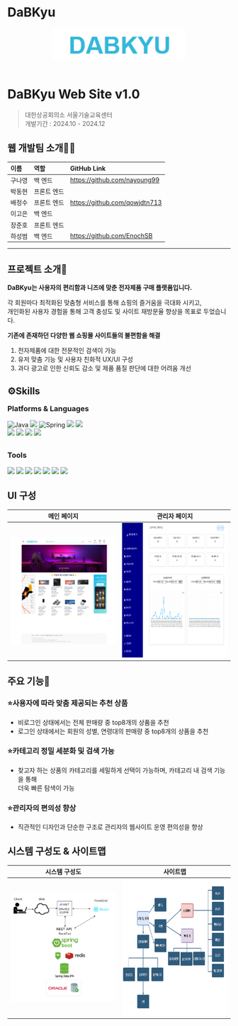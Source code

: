 # DaBKyu

<div align="center">
  <img src="README_img/Logo.png" alt="예제 이미지" width="300px">
</div>
<br>


# DaBKyu Web Site v1.0
> 대한상공회의소 서울기술교육센터  
> 개발기간 : 2024.10 - 2024.12
## 웹 개발팀 소개🙌🏻

|   이름  | 역할 | GitHub Link |
|:--------|:------------|:-----|
|  구나영  | 백 엔드     |https://github.com/nayoung99|
|  박동현  | 프론트 엔드 ||
|  배정수  | 프론트 엔드 |https://github.com/qowjdtn713|
|  이고은  | 백 엔드     ||
|  장준호  | 프론트 엔드 ||
|  하성범  | 백 엔드     |https://github.com/EnochSB|
---
## 프로젝트 소개📖
**DaBKyu는 사용자의 편리함과 니즈에 맞춘 전자제품 구매 플랫폼입니다.**

각 회원마다 최적화된 맞춤형 서비스를 통해 쇼핑의 즐거움을 극대화 시키고,
<br>
개인화된 사용자 경험을 통해 고객 충성도 및 사이트 재방문율 향상을 목표로 두었습니다.

**기존에 존재하던 다양한 웹 쇼핑몰 사이트들의 불편함을 해결**
1. 전자제품에 대한 전문적인 검색이 가능
2. 유저 맞춤 기능 및 사용자 친화적 UX/UI 구성
3. 과다 광고로 인한 신뢰도 감소 및 제품 품질 판단에 대한 어려움 개선

## ⚙️Skills
<h3 style="margin-top:0px">Platforms & Languages</h3>
<p align="left">
<img src="https://img.shields.io/badge/Java-007396?style=flat-square&logo=Java&logoColor=white" alt="Java" />
<img src="https://img.shields.io/badge/javascript-F7DF1E?style=flat-square&logo=javascript&logoColor=black">
<img src="https://img.shields.io/badge/Spring-6DB33F?style=flat-square&logo=spring&logoColor=white" alt="Spring" />
<img src="https://img.shields.io/badge/ORACLE-F80000?style=flat-square&logo=oracle&logoColor=white">
<!-- <img src="https://img.shields.io/badge/react-61DAFB?style=flat-square&logo=react&logoColor=black"> -->
<img src="https://img.shields.io/badge/apache tomcat-F8DC75?style=flat-square&logo=apachetomcat&logoColor=white">
<br>
<img src="https://img.shields.io/badge/Thymeleaf-005F0F?style=flat-square&logo=Thymeleaf&logoColor=white">
<img src="https://img.shields.io/badge/Hibernate-59666C?style=flat-square&logo=hibernate&logoColor=white">
<img src="https://img.shields.io/badge/SpringBoot-6DB33F?style=flat-square&logo=springBoot&logoColor=white">
<img src="https://img.shields.io/badge/springsecurity-6DB33F?style=flat-square&logo=springsecurity&logoColor=white"></p>

<br>
<h3 style="margin-top:0px">Tools</h3>
<p align="left">
<img src="https://img.shields.io/badge/git-F05032?style=flat-square&logo=git&logoColor=white">
<img src="https://img.shields.io/badge/Jira-0052CC?style=flat-square&logo=Jira&logoColor=white">
<img src="https://img.shields.io/badge/Notion-000000?style=flat-square&logo=Notion&logoColor=white">
<img src="https://img.shields.io/badge/GitHub-181717?style=flat-square&logo=GitHub&logoColor=white">
<img src="https://img.shields.io/badge/Figma-F24E1E?style=flat-square&logo=Figma&logoColor=white">
<img src="https://img.shields.io/badge/bootstrap-7952B3?style=flat-square&logo=bootstrap&logoColor=white">
<img src="https://img.shields.io/badge/VS Code-007ACC?style=flat-square&logo=visualstudiocode&logoColor=white"></p>

## UI 구성
| 메인 페이지 | 관리자 페이지 |
|-------------|----------------|
| <img src="README_img/main.png" alt="메인 페이지" width="300px"> | <img src="README_img/admin.png" alt="관리자 페이지" width="300px" height="304px"> |



## 주요 기능🔎
<h3>⭐사용자에 따라 맞춤 제공되는 추천 상품</h3>

- 비로그인 상태에서는 전체 판매량 중 top8개의 상품을 추천
- 로그인 상태에서는 회원의 성별, 연령대의 판매량 중 top8개의 상품을 추천

<h3>⭐카테고리 정밀 세분화 및 검색 가능</h3>

 - 찾고자 하는 상품의 카테고리를 세밀하게 선택이 가능하며, 카테고리 내 검색 기능을 통해
<br>더욱 빠른 탐색이 가능
 
 <h3>⭐관리자의 편의성 향상</h3>

- 직관적인 디자인과 단순한 구조로 관리자의 웹사이트 운영 편의성을 향상

## 시스템 구성도 & 사이트맵
| 시스템 구성도 | 사이트맵 |
|-------------|----------------|
| <img src="README_img/systemDiagram.png" alt="시스템 구성도" width="300px"> | <img src="README_img/siteMap.png" alt="사이트맵" width="300px" height="309px"> |
